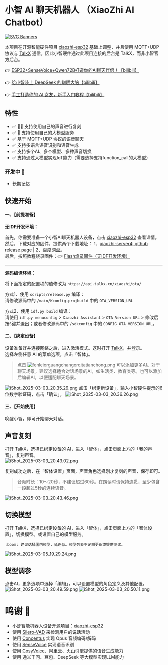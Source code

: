 # 小智 AI 聊天机器人 （XiaoZhi AI Chatbot）

[![SVG Banners](https://svg-banners.vercel.app/api?type=origin&text1=%E5%B0%8F%E6%99%BA%20AI%20%E8%81%8A%E5%A4%A9%E6%9C%BA%E5%99%A8%E4%BA%BA&text2=💖%20for%20TalkX&width=800&height=300)](https://github.com/Akshay090/svg-banners)

本项目在开源智能硬件项目 [xiaozhi-esp32](https://github.com/78/xiaozhi-esp32) 基础上调整，并且使用 MQTT+UDP 协议与 [TalkX](https://web.talkx.cn) 通信。因此小智硬件通过此项目连接的后台是 TalkX，而非小智官方后台。

👉 [ESP32+SenseVoice+Qwen72B打造你的AI聊天伴侣！【bilibili】](https://www.bilibili.com/video/BV11msTenEH3/)

👉 [给小智装上 DeepSeek 的聪明大脑【bilibili】](https://www.bilibili.com/video/BV1GQP6eNEFG/)

👉 [手工打造你的 AI 女友，新手入门教程【bilibili】](https://www.bilibili.com/video/BV1XnmFYLEJN/)

## 特性
- :white_check_mark: 🎉🔥 支持使用自己的声音进行复刻
- :white_check_mark: 🎉 支持使用自己的大模型服务
- :white_check_mark: 基于 MQTT+UDP 协议的语音聊天
- :white_check_mark: 支持多语言语音识别和语音生成
- :white_check_mark: 支持多个AI、多个模型、多种声音切换
- :white_check_mark: 支持通过大模型实现IoT能力（需要选择支持function_call的大模型）

### 开发中 :construction:
- 长期记忆

## 快速开始


#### 一、【前提准备】
**无IDF开发环境：**

首先，你需要准备一个小智AI聊天机器人设备，点击 [xiaozhi-esp32](https://github.com/78/xiaozhi-esp32) 查看详情。  
然后，下载对应的固件，提供两个下载地址： 1、[xiaozhi-server4j github release page](https://github.com/big-mouth-cn/xiaozhi-esp32-for-talkx/releases) | 2、[百度网盘](https://pan.baidu.com/s/1wX78aa3Q1bP90Rea5zxJsQ?pwd=taap)。  
最后，按照教程烧录固件：:point_right: [Flash烧录固件（无IDF开发环境）](https://ccnphfhqs21z.feishu.cn/wiki/Zpz4wXBtdimBrLk25WdcXzxcnNS)

---

**源码编译环境：**

将下面指定的配置项的值修改为 `https://api.talkx.cn/xiaozhi/ota/`

方式1、使用 `scripts/release.py` 编译：  
   请修改源码中的 `/main/Kconfig.projbuild` 中的 `OTA_VERSION_URL`

方式2、使用 `idf.py build` 编译：  
请使用 `idf.py menuconfig` > `Xiaozhi Assistant` > `OTA Version URL` > 修改后按`S`键并退出；或者修改源码中的 `/sdkconfig` 中的 `CONFIG_OTA_VERSION_URL`。

#### 二、【绑定设备】
设备准备好并连接网络之后，进入激活模式。这时打开 [TalkX](https://web.talkx.cn)，并登录。  
选择左侧任意 AI 的菜单选项，点击「智体」。
> 点击 ![fenleiorguangchangorqitatianchong.png](docs%2Fscreenshot%2Ffenleiorguangchangorqitatianchong.png) 可以添加更多AI。对于聊天场景，建议选择适合对话场景的AI，如生活类、教育类等。也可以添加后编辑AI，以便适配聊天场景。

![iShot_2025-03-03_20.35.29.png](docs%2Fscreenshot%2FiShot_2025-03-03_20.35.29.png)
点击「绑定新设备」，输入小智硬件提示的6位数字验证码，点击「确认」。
![iShot_2025-03-03_20.36.26.png](docs%2Fscreenshot%2FiShot_2025-03-03_20.36.26.png)
#### 三、【开始使用】
唤醒小智，即可开始聊天对话。

## 声音复刻
打开 TalkX，选择已绑定设备的 AI，进入「智体」，点击页面上方的「我的声音」，复刻声音。  
![iShot_2025-03-03_20.43.02.png](docs%2Fscreenshot%2FiShot_2025-03-03_20.43.02.png)

复刻成功之后，在「智体设置」页面，声音角色选择刚才复刻的声音，保存即可。
> 音频时长：10～20秒，不建议超过60秒。在朗读时请保持连贯，至少包含一段超过5秒的连续语音。

![iShot_2025-03-03_20.43.46.png](docs%2Fscreenshot%2FiShot_2025-03-03_20.43.46.png)

## 切换模型
打开 TalkX，选择已绑定设备的 AI，进入「智体」，点击页面上方的「智体设置」，切换模型。或设置自己的模型服务。
```
:boom: 建议选择国内模型，延迟低。模型列表不定期更新或提供测试。
```
![iShot_2025-03-05_19.29.24.png](docs%2Fscreenshot%2FiShot_2025-03-05_19.29.24.png)

## 模型调参
点击AI，更多选项中选择「编辑」，可以设置模型的角色定义及其他配置。
![iShot_2025-03-03_20.49.59.png](docs%2Fscreenshot%2FiShot_2025-03-03_20.49.59.png)
![iShot_2025-03-03_20.50.11.png](docs%2Fscreenshot%2FiShot_2025-03-03_20.50.11.png)

# 鸣谢 :love_you_gesture:
- 小虾智能机器人设备开源项目：[xiaozhi-esp32](https://github.com/78/xiaozhi-esp32)
- 使用 [Silero-VAD](https://github.com/snakers4/silero-vad) 来检测用户的说话活动
- 使用 [Concentus](https://github.com/lostromb/concentus) 实现 Opus 音频编码/解码
- 使用 [SenseVoice](https://github.com/FunAudioLLM/SenseVoice) 实现语音识别
- 使用 [CosyVoice](https://github.com/FunAudioLLM/CosyVoice)、阿里云、火山引擎提供的语音生成能力
- 使用 通义千问、豆包、DeepSeek 等大模型实现LLM能力